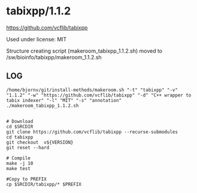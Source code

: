 tabixpp/1.1.2
========================

<https://github.com/vcflib/tabixpp>

Used under license:
MIT


Structure creating script (makeroom_tabixpp_1.1.2.sh) moved to /sw/bioinfo/tabixpp/makeroom_1.1.2.sh

LOG
---

    /home/bjornv/git/install-methods/makeroom.sh "-t" "tabixpp" "-v" "1.1.2" "-w" "https://github.com/vcflib/tabixpp" "-d" "C++ wrapper to tabix indexer" "-l" "MIT" "-s" "annotation"
    ./makeroom_tabixpp_1.1.2.sh


    # Download 
    cd $SRCDIR
    git clone https://github.com/vcflib/tabixpp --recurse-submodules
    cd tabixpp
    git checkout  v${VERSION}
    git reset --hard

    # Compile
    make -j 10
    make test

    #Copy to PREFIX
    cp $SRCDIR/tabixpp/* $PREFIX
